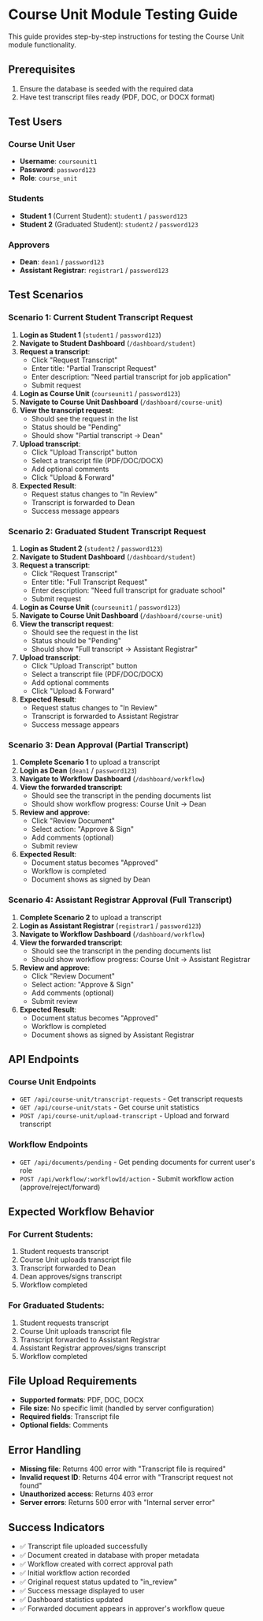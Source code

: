 # Course Unit Module Testing Guide

This guide provides step-by-step instructions for testing the Course Unit module functionality.

## Prerequisites

1. Ensure the database is seeded with the required data
2. Have test transcript files ready (PDF, DOC, or DOCX format)

## Test Users

### Course Unit User
- **Username**: `courseunit1`
- **Password**: `password123`
- **Role**: `course_unit`

### Students
- **Student 1** (Current Student): `student1` / `password123`
- **Student 2** (Graduated Student): `student2` / `password123`

### Approvers
- **Dean**: `dean1` / `password123`
- **Assistant Registrar**: `registrar1` / `password123`

## Test Scenarios

### Scenario 1: Current Student Transcript Request

1. **Login as Student 1** (`student1` / `password123`)
2. **Navigate to Student Dashboard** (`/dashboard/student`)
3. **Request a transcript**:
   - Click "Request Transcript"
   - Enter title: "Partial Transcript Request"
   - Enter description: "Need partial transcript for job application"
   - Submit request
4. **Login as Course Unit** (`courseunit1` / `password123`)
5. **Navigate to Course Unit Dashboard** (`/dashboard/course-unit`)
6. **View the transcript request**:
   - Should see the request in the list
   - Status should be "Pending"
   - Should show "Partial transcript → Dean"
7. **Upload transcript**:
   - Click "Upload Transcript" button
   - Select a transcript file (PDF/DOC/DOCX)
   - Add optional comments
   - Click "Upload & Forward"
8. **Expected Result**: 
   - Request status changes to "In Review"
   - Transcript is forwarded to Dean
   - Success message appears

### Scenario 2: Graduated Student Transcript Request

1. **Login as Student 2** (`student2` / `password123`)
2. **Navigate to Student Dashboard** (`/dashboard/student`)
3. **Request a transcript**:
   - Click "Request Transcript"
   - Enter title: "Full Transcript Request"
   - Enter description: "Need full transcript for graduate school"
   - Submit request
4. **Login as Course Unit** (`courseunit1` / `password123`)
5. **Navigate to Course Unit Dashboard** (`/dashboard/course-unit`)
6. **View the transcript request**:
   - Should see the request in the list
   - Status should be "Pending"
   - Should show "Full transcript → Assistant Registrar"
7. **Upload transcript**:
   - Click "Upload Transcript" button
   - Select a transcript file (PDF/DOC/DOCX)
   - Add optional comments
   - Click "Upload & Forward"
8. **Expected Result**: 
   - Request status changes to "In Review"
   - Transcript is forwarded to Assistant Registrar
   - Success message appears

### Scenario 3: Dean Approval (Partial Transcript)

1. **Complete Scenario 1** to upload a transcript
2. **Login as Dean** (`dean1` / `password123`)
3. **Navigate to Workflow Dashboard** (`/dashboard/workflow`)
4. **View the forwarded transcript**:
   - Should see the transcript in the pending documents list
   - Should show workflow progress: Course Unit → Dean
5. **Review and approve**:
   - Click "Review Document"
   - Select action: "Approve & Sign"
   - Add comments (optional)
   - Submit review
6. **Expected Result**:
   - Document status becomes "Approved"
   - Workflow is completed
   - Document shows as signed by Dean

### Scenario 4: Assistant Registrar Approval (Full Transcript)

1. **Complete Scenario 2** to upload a transcript
2. **Login as Assistant Registrar** (`registrar1` / `password123`)
3. **Navigate to Workflow Dashboard** (`/dashboard/workflow`)
4. **View the forwarded transcript**:
   - Should see the transcript in the pending documents list
   - Should show workflow progress: Course Unit → Assistant Registrar
5. **Review and approve**:
   - Click "Review Document"
   - Select action: "Approve & Sign"
   - Add comments (optional)
   - Submit review
6. **Expected Result**:
   - Document status becomes "Approved"
   - Workflow is completed
   - Document shows as signed by Assistant Registrar

## API Endpoints

### Course Unit Endpoints
- `GET /api/course-unit/transcript-requests` - Get transcript requests
- `GET /api/course-unit/stats` - Get course unit statistics
- `POST /api/course-unit/upload-transcript` - Upload and forward transcript

### Workflow Endpoints
- `GET /api/documents/pending` - Get pending documents for current user's role
- `POST /api/workflow/:workflowId/action` - Submit workflow action (approve/reject/forward)

## Expected Workflow Behavior

### For Current Students:
1. Student requests transcript
2. Course Unit uploads transcript file
3. Transcript forwarded to Dean
4. Dean approves/signs transcript
5. Workflow completed

### For Graduated Students:
1. Student requests transcript
2. Course Unit uploads transcript file
3. Transcript forwarded to Assistant Registrar
4. Assistant Registrar approves/signs transcript
5. Workflow completed

## File Upload Requirements

- **Supported formats**: PDF, DOC, DOCX
- **File size**: No specific limit (handled by server configuration)
- **Required fields**: Transcript file
- **Optional fields**: Comments

## Error Handling

- **Missing file**: Returns 400 error with "Transcript file is required"
- **Invalid request ID**: Returns 404 error with "Transcript request not found"
- **Unauthorized access**: Returns 403 error
- **Server errors**: Returns 500 error with "Internal server error"

## Success Indicators

- ✅ Transcript file uploaded successfully
- ✅ Document created in database with proper metadata
- ✅ Workflow created with correct approval path
- ✅ Initial workflow action recorded
- ✅ Original request status updated to "in_review"
- ✅ Success message displayed to user
- ✅ Dashboard statistics updated
- ✅ Forwarded document appears in approver's workflow queue 